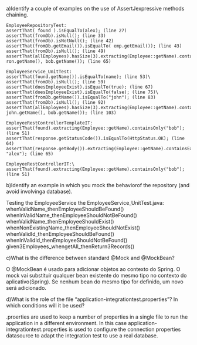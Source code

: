 
a)Identify a couple of examples on the use of AssertJexpressive methods chaining.






    EmployeeRepositoryTest:
    assertThat( found ).isEqualTo(alex); (line 27)
    assertThat(fromDb).isNull(); (line 33)
    assertThat(fromDb).isNotNull(); (line 42)
    assertThat(fromDb.getEmail()).isEqualTo( emp.getEmail()); (line 43)
    assertThat(fromDb).isNull(); (line 49)
    assertThat(allEmployees).hasSize(3).extracting(Employee::getName).containsOnly(alex.getName(), ron.getName(), bob.getName()); (line 65)

    EmployeeService_UnitTest:
    assertThat(found.getName()).isEqualTo(name); (line 53)\ assertThat(fromDb).isNull(); (line 59)
    assertThat(doesEmployeeExist).isEqualTo(true); (line 67)
    assertThat(doesEmployeeExist).isEqualTo(false); (line 75)\ assertThat(fromDb.getName()).isEqualTo("john"); (line 83)
    assertThat(fromDb).isNull(); (line 92)
    assertThat(allEmployees).hasSize(3).extracting(Employee::getName).contains(alex.getName(), john.getName(), bob.getName()); (line 103)

    EmployeeRestControllerTemplateIT:
    assertThat(found).extracting(Employee::getName).containsOnly("bob"); (line 51)
    assertThat(response.getStatusCode()).isEqualTo(HttpStatus.OK); (line 64)
    assertThat(response.getBody()).extracting(Employee::getName).containsExactly("bob", "alex"); (line 65)

    EmployeeRestControllerIT:\ assertThat(found).extracting(Employee::getName).containsOnly("bob"); (line 51)






b)Identify an example in which you mock the behaviorof the repository (and avoid involvinga database). 



Testing the EmployeeService the EmployeeService_UnitTest.java:
whenValidName_thenEmployeeShouldBeFound()
whenInValidName_thenEmployeeShouldNotBeFound()
whenValidName_thenEmployeeShouldExist()
whenNonExistingName_thenEmployeeShouldNotExist()
whenValidId_thenEmployeeShouldBeFound()
whenInValidId_thenEmployeeShouldNotBeFound()
given3Employees_whengetAll_thenReturn3Records()


c)What is the difference between standard @Mock and @MockBean?






O @MockBean é usado para adicionar objetos ao contexto do Spring. O mock vai substituir qualquer bean existente do mesmo tipo no contexto do aplicativo(Spring). Se nenhum bean do mesmo tipo for definido, um novo será adicionado.





d)What is the role of the file “application-integrationtest.properties”? In which conditions will it be used?



.proerties are used to keep a number of properties in a single file to run the application in a different environment. In this case application-integrationtest.properties is used to configure the connection properties datasource to adapt the integration test to use a real database.
